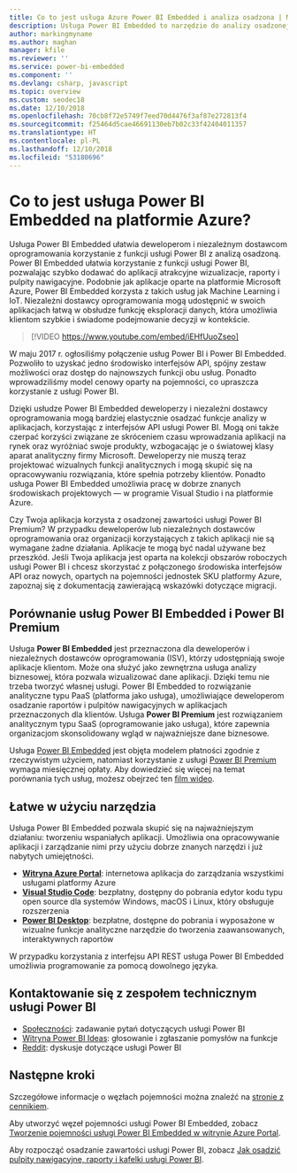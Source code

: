 ```yaml
---
title: Co to jest usługa Azure Power BI Embedded i analiza osadzona | Microsoft Docs
description: Usługa Power BI Embedded to narzędzie do analizy osadzonej, które ma ułatwiać deweloperom i niezależnym dostawcom oprogramowania korzystanie z funkcji usługi Power BI, umożliwiając szybkie dodawanie do aplikacji atrakcyjnych wizualizacji, raportów i pulpitów nawigacyjnych. Dowiedz się więcej na temat korzystania z oprogramowania analizy osadzonej, narzędzi do analizy osadzonej lub narzędzi do osadzonej analizy biznesowej w usłudze Power BI Embedded.
author: markingmyname
ms.author: maghan
manager: kfile
ms.reviewer: ''
ms.service: power-bi-embedded
ms.component: ''
ms.devlang: csharp, javascript
ms.topic: overview
ms.custom: seodec18
ms.date: 12/10/2018
ms.openlocfilehash: 70cb8f72e5749f7eed70d4476f3af87e272813f4
ms.sourcegitcommit: f25464d5cae46691130eb7b02c33f42404011357
ms.translationtype: HT
ms.contentlocale: pl-PL
ms.lasthandoff: 12/10/2018
ms.locfileid: "53180696"
---
```

# <a name="what-is-power-bi-embedded-in-azure"></a>Co to jest usługa Power BI Embedded na platformie Azure?

Usługa Power BI Embedded ułatwia deweloperom i niezależnym dostawcom oprogramowania korzystanie z funkcji usługi Power BI z analizą osadzoną. Power BI Embedded ułatwia korzystanie z funkcji usługi Power BI, pozwalając szybko dodawać do aplikacji atrakcyjne wizualizacje, raporty i pulpity nawigacyjne. Podobnie jak aplikacje oparte na platformie Microsoft Azure, Power BI Embedded korzysta z takich usług jak Machine Learning i IoT. Niezależni dostawcy oprogramowania mogą udostępnić w swoich aplikacjach łatwą w obsłudze funkcję eksploracji danych, która umożliwia klientom szybkie i świadome podejmowanie decyzji w kontekście.

> [!VIDEO https://www.youtube.com/embed/iEHfUuoZseo]

W maju 2017 r. ogłosiliśmy połączenie usług Power BI i Power BI Embedded. Pozwoliło to uzyskać jedno środowisko interfejsów API, spójny zestaw możliwości oraz dostęp do najnowszych funkcji obu usług. Ponadto wprowadziliśmy model cenowy oparty na pojemności, co upraszcza korzystanie z usługi Power BI.

Dzięki usłudze Power BI Embedded deweloperzy i niezależni dostawcy oprogramowania mogą bardziej elastycznie osadzać funkcje analizy w aplikacjach, korzystając z interfejsów API usługi Power BI. Mogą oni także czerpać korzyści związane ze skróceniem czasu wprowadzania aplikacji na rynek oraz wyróżniać swoje produkty, wzbogacając je o światowej klasy aparat analityczny firmy Microsoft. Deweloperzy nie muszą teraz projektować wizualnych funkcji analitycznych i mogą skupić się na opracowywaniu rozwiązania, które spełnia potrzeby klientów. Ponadto usługa Power BI Embedded umożliwia pracę w dobrze znanych środowiskach projektowych — w programie Visual Studio i na platformie Azure.

Czy Twoja aplikacja korzysta z osadzonej zawartości usługi Power BI Premium? W przypadku deweloperów lub niezależnych dostawców oprogramowania oraz organizacji korzystających z takich aplikacji nie są wymagane żadne działania. Aplikacje te mogą być nadal używane bez przeszkód. Jeśli Twoja aplikacja jest oparta na kolekcji obszarów roboczych usługi Power BI i chcesz skorzystać z połączonego środowiska interfejsów API oraz nowych, opartych na pojemności jednostek SKU platformy Azure, zapoznaj się z dokumentacją zawierającą wskazówki dotyczące migracji.

## <a name="comparing-power-bi-embedded-with-power-bi-premium"></a>Porównanie usług Power BI Embedded i Power BI Premium

Usługa **Power BI Embedded** jest przeznaczona dla deweloperów i niezależnych dostawców oprogramowania (ISV), którzy udostępniają swoje aplikacje klientom. Może ona służyć jako zewnętrzna usługa analizy biznesowej, która pozwala wizualizować dane aplikacji. Dzięki temu nie trzeba tworzyć własnej usługi. Power BI Embedded to rozwiązanie analityczne typu PaaS (platforma jako usługa), umożliwiające deweloperom osadzanie raportów i pulpitów nawigacyjnych w aplikacjach przeznaczonych dla klientów. Usługa **Power BI Premium** jest rozwiązaniem analitycznym typu SaaS (oprogramowanie jako usługa), które zapewnia organizacjom skonsolidowany wgląd w najważniejsze dane biznesowe. 

Usługa [Power BI Embedded](https://azure.microsoft.com/pricing/details/power-bi-embedded/) jest objęta modelem płatności zgodnie z rzeczywistym użyciem, natomiast korzystanie z usługi [Power BI Premium](https://powerbi.microsoft.com/calculator/) wymaga miesięcznej opłaty. Aby dowiedzieć się więcej na temat porównania tych usług, możesz obejrzeć ten [film wideo](https://www.youtube.com/watch?v=0y2oJikC6Xc&t=0s&list=PLv2BtOtLblH1dQPV49Ni12olDcUoW-GEl&index=3).

## <a name="easy-to-use-tools"></a>Łatwe w użyciu narzędzia

Usługa Power BI Embedded pozwala skupić się na najważniejszym działaniu: tworzeniu wspaniałych aplikacji. Umożliwia ona opracowywanie aplikacji i zarządzanie nimi przy użyciu dobrze znanych narzędzi i już nabytych umiejętności.

* [**Witryna Azure Portal**](https://portal.azure.com/): internetowa aplikacja do zarządzania wszystkimi usługami platformy Azure
* [**Visual Studio Code**](https://code.visualstudio.com/docs): bezpłatny, dostępny do pobrania edytor kodu typu open source dla systemów Windows, macOS i Linux, który obsługuje rozszerzenia
* [**Power BI Desktop**](https://powerbi.microsoft.com/desktop/): bezpłatne, dostępne do pobrania i wyposażone w wizualne funkcje analityczne narzędzie do tworzenia zaawansowanych, interaktywnych raportów

W przypadku korzystania z interfejsu API REST usługa Power BI Embedded umożliwia programowanie za pomocą dowolnego języka.

## <a name="engage-with-the-power-bi-engineering-team"></a>Kontaktowanie się z zespołem technicznym usługi Power BI

* [Społeczności](https://community.powerbi.com/): zadawanie pytań dotyczących usługi Power BI
* [Witryna Power BI Ideas](https://ideas.powerbi.com): głosowanie i zgłaszanie pomysłów na funkcje
* [Reddit](https://www.reddit.com/r/PowerBI/): dyskusje dotyczące usługi Power BI

## <a name="next-steps"></a>Następne kroki

Szczegółowe informacje o węzłach pojemności można znaleźć na [stronie z cennikiem](https://azure.microsoft.com/pricing/details/power-bi-embedded/).

Aby utworzyć węzeł pojemności usługi Power BI Embedded, zobacz [Tworzenie pojemności usługi Power BI Embedded w witrynie Azure Portal](azure-pbie-create-capacity.md).

Aby rozpocząć osadzanie zawartości usługi Power BI, zobacz [Jak osadzić pulpity nawigacyjne, raporty i kafelki usługi Power BI](https://powerbi.microsoft.com/documentation/powerbi-developer-embedding-content/).
